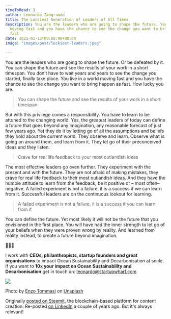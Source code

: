 ```yaml
---
timeToRead: 3
author: Leonardo Zangrando
title: The Luckiest Generation of Leaders of All Times
description: You are the leaders who are going to shape the future. You live in a world
  moving fast and you have the chance to see the change you want to bring happen as
  fast.
date: 2021-03-13T00:00:00+00:00
image: "images/post/luckiest-leaders.jpeg"

---
```

You are the leaders who are going to shape the future. Or be defeated by it. You can shape the future and see the results of your work in a short timespan. You don’t have to wait years and years to see the change you started, finally take place. You live in a world moving fast and you have the chance to see the change you want to bring happen as fast. How lucky you are.

> You can shape the future and see the results of your work in a short timespan

But with this privilege comes a responsibility. You have to learn to be attuned to the changing world. Yes, the greatest leaders of today can define a future that goes beyond any imagination, any reasonable forecast of just few years ago. Yet they do it by letting go of all the assumptions and beliefs they hold about the current world. They observe and learn. Observe what is going on around them, and learn from it. They let go of their preconceived ideas and they listen.

> Crave for real life feedback to your most outlandish ideas

The most effective leaders go even further. They experiment with the present and with the future. They are not afraid of making mistakes, they crave for real life feedback to their most outlandish ideas. And they have the humble attitude to learn from the feedback, be it positive or – most often– negative. A failed experiment is not a failure, it is a success if we can learn from it. Successful leaders are on the continuous lookout for learning.

> A failed experiment is not a failure, it is a success if you can learn from it

You can define the future. Yet most likely it will not be the future that you envisioned in the first place. You will have had the inner strength to let go of your beliefs when they were proven wrong by reality. And learned from reality instead, to create a future beyond imagination.

🌊🌊🌊

I work with **CEOs, philanthropists, startup founders and great organisations** to impact Ocean Sustainability and Decarbonisation at scale. If you want to **10x your impact on Ocean Sustainability and Decarbonisation** get in touch on: [leonardo@startupwharf.com](mailto:leonardo@startupwharf.com)

![](images/post/luckiest-leaders.jpeg)

Photo by [Enzo Tommasi](https://unsplash.com/@11x11?utm_source=unsplash&utm_medium=referral&utm_content=creditCopyText) on [Unsplash](/s/photos/painting?utm_source=unsplash&utm_medium=referral&utm_content=creditCopyText)

Originally [posted on Steemit](https://steemit.com/leaders/@lionzan/the-luckiest-generation-of-leaders-of-all-times), the blockchain-based platform for content creation. Re-posted [on LinkedIn](https://www.linkedin.com/pulse/luckiest-generation-leaders-all-times-zangrando-mba-msc-eng/) a couple of years ago. But it's always relevant!
